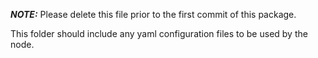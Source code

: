 ***NOTE:*** Please delete this file prior to the first commit of this package.

This folder should include any yaml configuration files to be used by the node.
